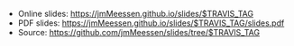 * Online slides: <https://jmMeessen.github.io/slides/$TRAVIS_TAG>
* PDF slides: <https://jmMeessen.github.io/slides/$TRAVIS_TAG/slides.pdf>
* Source: <https://github.com/jmMeessen/slides/tree/$TRAVIS_TAG>
